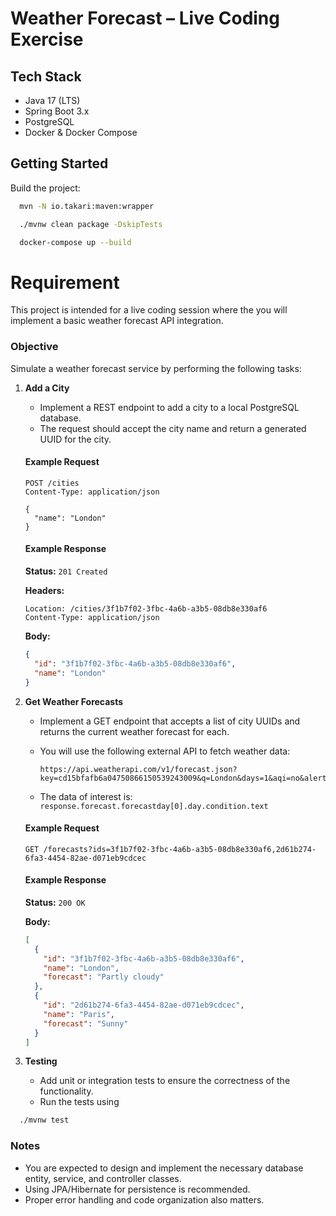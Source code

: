 # Weather Forecast – Live Coding Exercise

## Tech Stack
- Java 17 (LTS)
- Spring Boot 3.x
- PostgreSQL
- Docker & Docker Compose

## Getting Started

Build the project:
```bash
  mvn -N io.takari:maven:wrapper
```
```bash
  ./mvnw clean package -DskipTests
```
```bash
  docker-compose up --build
```

# Requirement
This project is intended for a live coding session where the you will implement a basic weather forecast API integration.

### Objective

Simulate a weather forecast service by performing the following tasks:

1. **Add a City**
    - Implement a REST endpoint to add a city to a local PostgreSQL database.
    - The request should accept the city name and return a generated UUID for the city.

    #### Example Request

    ```http
    POST /cities
    Content-Type: application/json

    {
      "name": "London"
    }
    ```

    #### Example Response

    **Status:** `201 Created`

    **Headers:**
    ```http
    Location: /cities/3f1b7f02-3fbc-4a6b-a3b5-08db8e330af6
    Content-Type: application/json
    ```

    **Body:**
    ```json
    {
      "id": "3f1b7f02-3fbc-4a6b-a3b5-08db8e330af6",
      "name": "London"
    }
    ```

2. **Get Weather Forecasts**
    - Implement a GET endpoint that accepts a list of city UUIDs and returns the current weather forecast for each.
    - You will use the following external API to fetch weather data:

      ```
      https://api.weatherapi.com/v1/forecast.json?key=cd15bfafb6a04750866150539243009&q=London&days=1&aqi=no&alerts=no
      ```

    - The data of interest is:  
      `response.forecast.forecastday[0].day.condition.text`

    #### Example Request

    ```http
    GET /forecasts?ids=3f1b7f02-3fbc-4a6b-a3b5-08db8e330af6,2d61b274-6fa3-4454-82ae-d071eb9cdcec
    ```

    #### Example Response

    **Status:** `200 OK`

    **Body:**
    ```json
    [
      {
        "id": "3f1b7f02-3fbc-4a6b-a3b5-08db8e330af6",
        "name": "London",
        "forecast": "Partly cloudy"
      },
      {
        "id": "2d61b274-6fa3-4454-82ae-d071eb9cdcec",
        "name": "Paris",
        "forecast": "Sunny"
      }
    ]
    ```

3. **Testing**
    - Add unit or integration tests to ensure the correctness of the functionality.
    - Run the tests using
```bash
  ./mvnw test
```

### Notes

- You are expected to design and implement the necessary database entity, service, and controller classes.
- Using JPA/Hibernate for persistence is recommended.
- Proper error handling and code organization also matters.